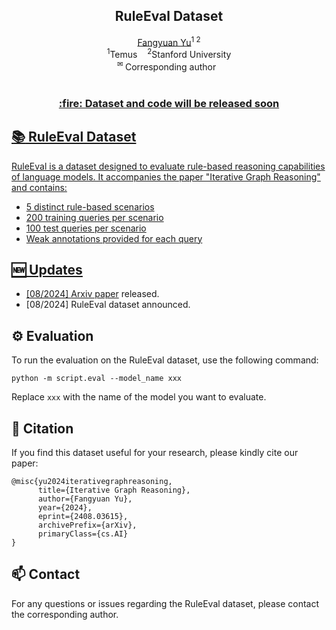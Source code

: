 <div align="center">
<h2 align="center">
   <b>RuleEval Dataset</b>
</h2>
<div>
<a target="_blank" href="https://scholar.google.com.sg/citations?user=GqZfs_IAAAAJ&hl=en">Fangyuan&#160;Yu</a><sup>1 2</sup>
</div>
<sup>1</sup>Temus&#160&#160&#160</span>
<sup>2</sup>Stanford University</span>
<br />
<sup>&#9993&#160;</sup>Corresponding author&#160;&#160;</span>
<br/>
<br/>
<div align="center">
    <a href="https://arxiv.org/abs/xxxx" target="_blank">
</div>
</div>
<h3 align="center">
<b>:fire: Dataset and code will be released soon</b>
</h3>

## :books: RuleEval Dataset

RuleEval is a dataset designed to evaluate rule-based reasoning capabilities of language models. It accompanies the paper "Iterative Graph Reasoning" and contains:

- 5 distinct rule-based scenarios
- 200 training queries per scenario
- 100 test queries per scenario
- Weak annotations provided for each query

## :new: Updates
- [08/2024] [Arxiv paper](https://arxiv.org/abs/2408.03615) released.
- [08/2024] RuleEval dataset announced.

## :gear: Evaluation

To run the evaluation on the RuleEval dataset, use the following command:

```shell
python -m script.eval --model_name xxx
```

Replace `xxx` with the name of the model you want to evaluate.

## :hugs: Citation
If you find this dataset useful for your research, please kindly cite our paper:

```
@misc{yu2024iterativegraphreasoning,
      title={Iterative Graph Reasoning}, 
      author={Fangyuan Yu},
      year={2024},
      eprint={2408.03615},
      archivePrefix={arXiv},
      primaryClass={cs.AI}
}
```

## :mailbox: Contact

For any questions or issues regarding the RuleEval dataset, please contact the corresponding author.
